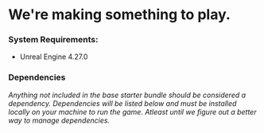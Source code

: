 # We're making something to play.

### System Requirements:
- Unreal Engine 4.27.0

### Dependencies
*Anything not included in the base starter bundle should be considered a dependency. Dependencies will be listed below and must be installed locally on your machine to run the game. Atleast until we figure out a better way to manage dependencies.*
